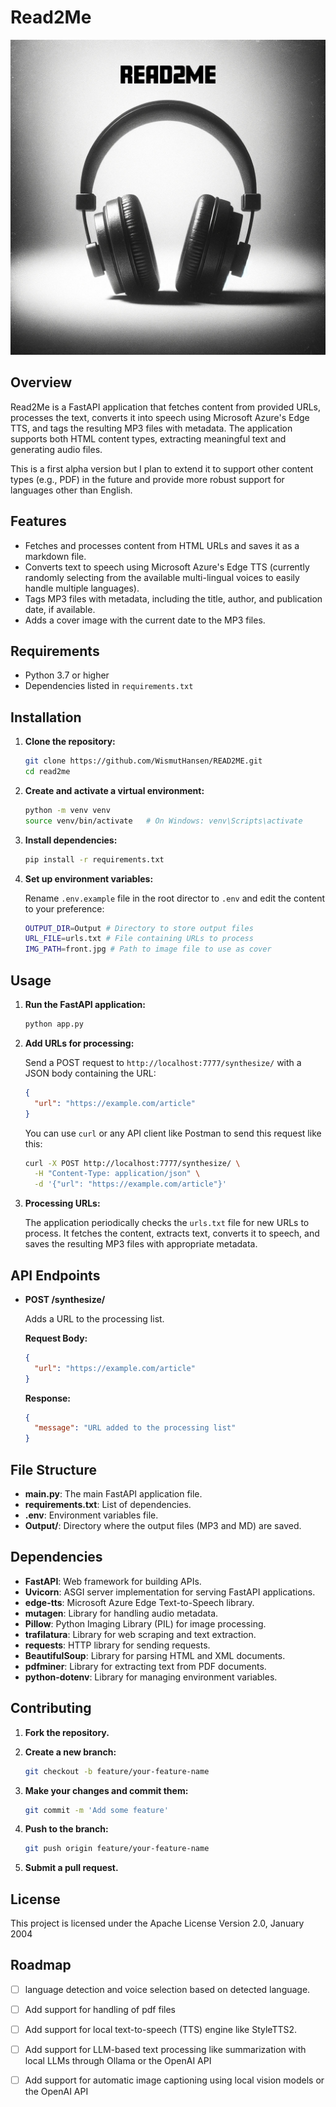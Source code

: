 # Read2Me

![READ2ME Cover Image Depicting a black and white grainy photo of a pair of overear headphones. Image Caption reades: READ2ME. The image was generated with Dall-E 3 from OpenAI](front.jpg)

## Overview

Read2Me is a FastAPI application that fetches content from provided URLs, processes the text, converts it into speech using Microsoft Azure's Edge TTS, and tags the resulting MP3 files with metadata. The application supports both HTML content types, extracting meaningful text and generating audio files.

This is a first alpha version but I plan to extend it to support other content types (e.g., PDF) in the future and provide more robust support for languages other than English.

## Features

- Fetches and processes content from HTML URLs and saves it as a markdown file.
- Converts text to speech using Microsoft Azure's Edge TTS (currently randomly selecting from the available multi-lingual voices to easily handle multiple languages).
- Tags MP3 files with metadata, including the title, author, and publication date, if available.
- Adds a cover image with the current date to the MP3 files.

## Requirements

- Python 3.7 or higher
- Dependencies listed in `requirements.txt`

## Installation

1. **Clone the repository:**

   ```sh
   git clone https://github.com/WismutHansen/READ2ME.git
   cd read2me
   ```

2. **Create and activate a virtual environment:**

   ```sh
   python -m venv venv
   source venv/bin/activate   # On Windows: venv\Scripts\activate
   ```

3. **Install dependencies:**

   ```sh
   pip install -r requirements.txt
   ```

4. **Set up environment variables:**

   Rename  `.env.example` file in the root director to `.env` and edit the content to your preference:

   ```sh
   OUTPUT_DIR=Output # Directory to store output files
   URL_FILE=urls.txt # File containing URLs to process
   IMG_PATH=front.jpg # Path to image file to use as cover
   ```

## Usage

1. **Run the FastAPI application:**

   ```sh
   python app.py
   ```

2. **Add URLs for processing:**

   Send a POST request to `http://localhost:7777/synthesize/` with a JSON body containing the URL:

   ```json
   {
     "url": "https://example.com/article"
   }
   ```

   You can use `curl` or any API client like Postman to send this request like this:

   ```sh
   curl -X POST http://localhost:7777/synthesize/ \
     -H "Content-Type: application/json" \
     -d '{"url": "https://example.com/article"}'
   ```

3. **Processing URLs:**

   The application periodically checks the `urls.txt` file for new URLs to process. It fetches the content, extracts text, converts it to speech, and saves the resulting MP3 files with appropriate metadata.

## API Endpoints

- **POST /synthesize/**

  Adds a URL to the processing list.

  **Request Body:**

  ```json
  {
    "url": "https://example.com/article"
  }
  ```

  **Response:**

  ```json
  {
    "message": "URL added to the processing list"
  }
  ```

## File Structure

- **main.py**: The main FastAPI application file.
- **requirements.txt**: List of dependencies.
- **.env**: Environment variables file.
- **Output/**: Directory where the output files (MP3 and MD) are saved.

## Dependencies

- **FastAPI**: Web framework for building APIs.
- **Uvicorn**: ASGI server implementation for serving FastAPI applications.
- **edge-tts**: Microsoft Azure Edge Text-to-Speech library.
- **mutagen**: Library for handling audio metadata.
- **Pillow**: Python Imaging Library (PIL) for image processing.
- **trafilatura**: Library for web scraping and text extraction.
- **requests**: HTTP library for sending requests.
- **BeautifulSoup**: Library for parsing HTML and XML documents.
- **pdfminer**: Library for extracting text from PDF documents.
- **python-dotenv**: Library for managing environment variables.

## Contributing

1. **Fork the repository.**
2. **Create a new branch:**

   ```sh
   git checkout -b feature/your-feature-name
   ```

3. **Make your changes and commit them:**

   ```sh
   git commit -m 'Add some feature'
   ```

4. **Push to the branch:**

   ```sh
   git push origin feature/your-feature-name
   ```

5. **Submit a pull request.**

## License

This project is licensed under the Apache License Version 2.0, January 2004

## Roadmap

- [ ] language detection and voice selection based on detected language.
- [ ] Add support for handling of pdf files
- [ ] Add support for local text-to-speech (TTS) engine like StyleTTS2.
- [ ] Add support for LLM-based text processing like summarization with local LLMs through Ollama or the OpenAI API
- [ ] Add support for automatic image captioning using local vision models or the OpenAI API





